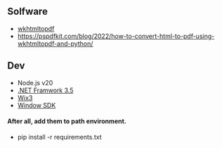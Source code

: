 ## Solfware

- [wkhtmltopdf](https://wkhtmltopdf.org/downloads.html)
- https://pspdfkit.com/blog/2022/how-to-convert-html-to-pdf-using-wkhtmltopdf-and-python/

## Dev

- Node.js v20
- [.NET Framwork 3.5](https://www.microsoft.com/en-us/download/details.aspx?id=25150)
- [Wix3](https://wixtoolset.org/docs/wix3/)
- [Window SDK](https://developer.microsoft.com/en-us/windows/downloads/windows-sdk/)

#### After all, add them to path environment.

- pip install -r requirements.txt
